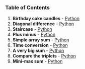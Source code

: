 ### Table of Contents
1. __Birthday cake candles__ - [Python](Birthday%20Cake%20Candles.py)
1. __Diagonal difference__ - [Python](Diagonal%20Difference.py)
1. __Staircase__ - [Python](Staircase.py)
1. __Plus minus__ - [Python](Plus%20Minus.py)
1. __Simple array sum__ - [Python](Simple%20Array%20Sum.py)
1. __Time conversion__ - [Python](Time%20Conversion.py)
1. __A very big sum__ - [Python](A%20Very%20Big%20Sum.py)
1. __Compare the triplets__ - [Python](Compare%20the%20Triplets.py)
1. __Mini-max sum__ - [Python](Mini-Max%20Sum.py)
